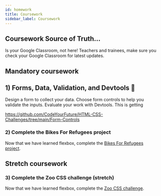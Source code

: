 ```yaml
---
id: homework
title: Coursework
sidebar_label: Coursework
---
```


## Coursework Source of Truth...

Is your Google Classroom, not here! Teachers and trainees, make sure you check your Google Classroom for latest updates.

## Mandatory coursework

## 1) Forms, Data, Validation, and Devtools 🔑

Design a form to collect your data. Choose form controls to help you validate the inputs. Evaluate your work with Devtools. This is getting

https://github.com/CodeYourFuture/HTML-CSS-Challenges/tree/main/Form-Controls

### 2) Complete the Bikes For Refugees project

Now that we have learned flexbox, complete the [Bikes For Refugees project](https://github.com/CodeYourFuture/bikes-for-refugees).

## Stretch coursework

### 3) Complete the Zoo CSS challenge (stretch)

Now that we have learned flexbox, complete the [Zoo CSS challenge](https://github.com/CodeYourFuture/HTML-CSS-Challenges).
